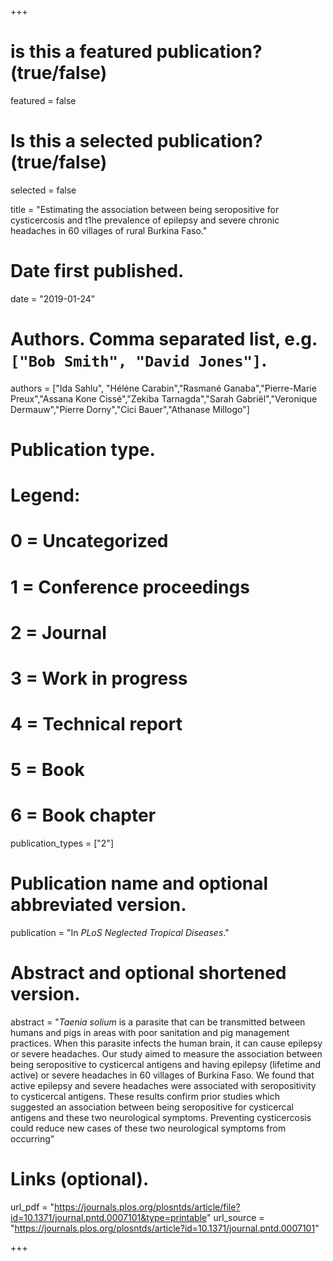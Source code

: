 +++
# is this a featured publication? (true/false)
featured = false
# Is this a selected publication? (true/false)
selected = false

title = "Estimating the association between being seropositive for
cysticercosis and t1he prevalence of epilepsy and severe chronic headaches in 60 villages of
rural Burkina Faso."

# Date first published.
date = "2019-01-24"

# Authors. Comma separated list, e.g. `["Bob Smith", "David Jones"]`.
authors = ["Ida Sahlu", "Hélėne Carabin","Rasmané Ganaba","Pierre-Marie Preux","Assana Kone Cissé","Zekiba Tarnagda","Sarah Gabriël","Veronique Dermauw","Pierre Dorny","Cici Bauer","Athanase Millogo"]

# Publication type.
# Legend:
# 0 = Uncategorized
# 1 = Conference proceedings
# 2 = Journal
# 3 = Work in progress
# 4 = Technical report
# 5 = Book
# 6 = Book chapter
publication_types = ["2"]

# Publication name and optional abbreviated version.
publication = "In *PLoS Neglected Tropical Diseases*."

# Abstract and optional shortened version.
abstract = "*Taenia solium* is a parasite that can be transmitted between humans and pigs in areas with poor sanitation and pig management practices. When this parasite infects the human
brain, it can cause epilepsy or severe headaches. Our study aimed to measure the association between being seropositive to cysticercal antigens and having epilepsy (lifetime and
active) or severe headaches in 60 villages of Burkina Faso. We found that active epilepsy
and severe headaches were associated with seropositivity to cysticercal antigens. These
results confirm prior studies which suggested an association between being seropositive
for cysticercal antigens and these two neurological symptoms. Preventing cysticercosis
could reduce new cases of these two neurological symptoms from occurring"


# Links (optional).
url_pdf = "https://journals.plos.org/plosntds/article/file?id=10.1371/journal.pntd.0007101&type=printable"
url_source = "https://journals.plos.org/plosntds/article?id=10.1371/journal.pntd.0007101"


+++

